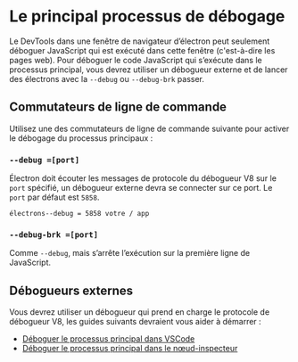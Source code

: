 # Le principal processus de débogage

Le DevTools dans une fenêtre de navigateur d’électron peut seulement déboguer JavaScript qui est exécuté dans cette fenêtre (c'est-à-dire les pages web). Pour déboguer le code JavaScript qui s’exécute dans le processus principal, vous devrez utiliser un débogueur externe et de lancer des électrons avec la `--debug` ou `--debug-brk` passer.

## Commutateurs de ligne de commande

Utilisez une des commutateurs de ligne de commande suivante pour activer le débogage du processus principaux :

### `--debug =[port]`

Électron doit écouter les messages de protocole du débogueur V8 sur le `port` spécifié, un débogueur externe devra se connecter sur ce port. Le `port` par défaut est `5858`.

```shell
électrons--debug = 5858 votre / app
```

### `--debug-brk =[port]`

Comme `--debug`, mais s’arrête l’exécution sur la première ligne de JavaScript.

## Débogueurs externes

Vous devrez utiliser un débogueur qui prend en charge le protocole de débogueur V8, les guides suivants devraient vous aider à démarrer :

- [Déboguer le processus principal dans VSCode](debugging-main-process-vscode.md)
- [Déboguer le processus principal dans le nœud-inspecteur](debugging-main-process-node-inspector.md)